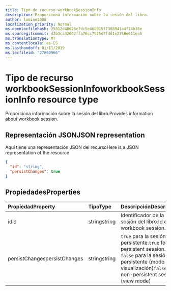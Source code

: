 ```yaml
---
title: Tipo de recurso workbookSessionInfo
description: Proporciona información sobre la sesión del libro.
author: lumine2008
localization_priority: Normal
ms.openlocfilehash: 25812d48626c7dc5e468915f7308941a4f74b38e
ms.sourcegitcommit: d2b3ca32602ffa76cc7925d7f4d1e2258e611ea5
ms.translationtype: MT
ms.contentlocale: es-ES
ms.lasthandoff: 01/11/2019
ms.locfileid: "27860966"
---
```

# <a name="workbooksessioninfo-resource-type"></a><span data-ttu-id="75ec5-103">Tipo de recurso workbookSessionInfo</span><span class="sxs-lookup"><span data-stu-id="75ec5-103">workbookSessionInfo resource type</span></span>

<span data-ttu-id="75ec5-104">Proporciona información sobre la sesión del libro.</span><span class="sxs-lookup"><span data-stu-id="75ec5-104">Provides information about workbook session.</span></span>


## <a name="json-representation"></a><span data-ttu-id="75ec5-105">Representación JSON</span><span class="sxs-lookup"><span data-stu-id="75ec5-105">JSON representation</span></span>

<span data-ttu-id="75ec5-106">Aquí tiene una representación JSON del recurso</span><span class="sxs-lookup"><span data-stu-id="75ec5-106">Here is a JSON representation of the resource</span></span>

<!-- {
  "blockType": "resource",
  "optionalProperties": [  ],
  "@odata.type": "microsoft.graph.workbookSessionInfo"
}-->

```json
{
  "id": "string",
  "persistChanges": true
}
```

## <a name="properties"></a><span data-ttu-id="75ec5-107">Propiedades</span><span class="sxs-lookup"><span data-stu-id="75ec5-107">Properties</span></span>

| <span data-ttu-id="75ec5-108">Propiedad</span><span class="sxs-lookup"><span data-stu-id="75ec5-108">Property</span></span> | <span data-ttu-id="75ec5-109">Tipo</span><span class="sxs-lookup"><span data-stu-id="75ec5-109">Type</span></span>  | <span data-ttu-id="75ec5-110">Descripción</span><span class="sxs-lookup"><span data-stu-id="75ec5-110">Description</span></span>                               |
|:---------|:------|:------------------------------------------|
| <span data-ttu-id="75ec5-111">id</span><span class="sxs-lookup"><span data-stu-id="75ec5-111">id</span></span>  | <span data-ttu-id="75ec5-112">string</span><span class="sxs-lookup"><span data-stu-id="75ec5-112">string</span></span> | <span data-ttu-id="75ec5-113">Identificador de la sesión del libro.</span><span class="sxs-lookup"><span data-stu-id="75ec5-113">Id of the workbook session.</span></span> |
| <span data-ttu-id="75ec5-114">persistChanges</span><span class="sxs-lookup"><span data-stu-id="75ec5-114">persistChanges</span></span> | <span data-ttu-id="75ec5-115">string</span><span class="sxs-lookup"><span data-stu-id="75ec5-115">string</span></span> |  <span data-ttu-id="75ec5-116">`true` para la sesión persistente.</span><span class="sxs-lookup"><span data-stu-id="75ec5-116">`true` for persistent session.</span></span> <span data-ttu-id="75ec5-117">`false` para la sesión no persistente (modo de visualización)</span><span class="sxs-lookup"><span data-stu-id="75ec5-117">`false` for non-persistent session (view mode)</span></span> |

